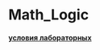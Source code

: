 # Math_Logic
#### [условия лабораторных](https://neerc.ifmo.ru/pcms2client/party/files/teaching/ml-2018.pdf)
